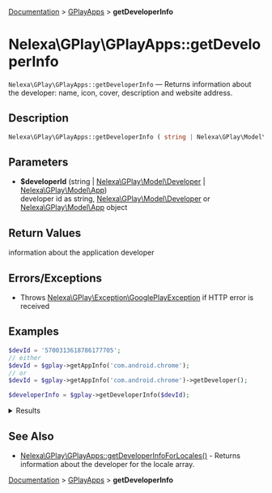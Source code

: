 [Documentation](../../README.md) > [GPlayApps](README.md) > **getDeveloperInfo**

# Nelexa\GPlay\GPlayApps::getDeveloperInfo
`Nelexa\GPlay\GPlayApps::getDeveloperInfo` — Returns information about the developer: name, icon, cover, description and website address.

## Description
```php
Nelexa\GPlay\GPlayApps::getDeveloperInfo ( string | Nelexa\GPlay\Model\Developer | Nelexa\GPlay\Model\App $developerId ) : Nelexa\GPlay\Model\Developer
```

## Parameters
* **$developerId** (string | [Nelexa\GPlay\Model\Developer](../Developer/README.md) | [Nelexa\GPlay\Model\App](../App/README.md))  
developer id as
string, [Nelexa\GPlay\Model\Developer](../Developer/README.md)
or [Nelexa\GPlay\Model\App](../App/README.md) object

## Return Values
information about the application developer


## Errors/Exceptions
* Throws [Nelexa\GPlay\Exception\GooglePlayException](../GooglePlayException/README.md) if HTTP error is received
## Examples
```php
$devId = '5700313618786177705';
// either
$devId = $gplay->getAppInfo('com.android.chrome');
// or
$devId = $gplay->getAppInfo('com.android.chrome')->getDeveloper();

$developerInfo = $gplay->getDeveloperInfo($devId);
```
<details>
  <summary>Results</summary>

```php
class Nelexa\GPlay\Model\Developer {
  -getId(): string: "5700313618786177705"
  -getUrl(): string: "https://play.google.com/store/apps/dev?id=5700313618786177705"
  -getName(): string: "Google LLC"
  -getDescription(): ?string: "Apps from Google to help you get the most out of your day, across all your devices."
  -getWebsite(): ?string: null
  -getIcon(): ?Nelexa\GPlay\Model\GoogleImage: {
    -__toString(): string: "https://play-lh.googleusercontent.com/6UgEjh8Xuts4nwdWzTnWH8QtLuHqRMUB7dp24JYVE2xcYzq4HA8hFfcAbU-R-PC_9uA1"
    -getUrl(): string: "https://play-lh.googleusercontent.com/6UgEjh8Xuts4nwdWzTnWH8QtLuHqRMUB7dp24JYVE2xcYzq4HA8hFfcAbU-R-PC_9uA1"
    -getOriginalSizeUrl(): string: "https://play-lh.googleusercontent.com/6UgEjh8Xuts4nwdWzTnWH8QtLuHqRMUB7dp24JYVE2xcYzq4HA8hFfcAbU-R-PC_9uA1=s0"
    -getBinaryImageContent(): string: …
  }
  -getCover(): ?Nelexa\GPlay\Model\GoogleImage: {
    -__toString(): string: "https://play-lh.googleusercontent.com/1-hPxafOxdYpYZEOKzNIkSP43HXCNftVJVttoo4ucl7rsMASXW3Xr6GlXURCubE1tA"
    -getUrl(): string: "https://play-lh.googleusercontent.com/1-hPxafOxdYpYZEOKzNIkSP43HXCNftVJVttoo4ucl7rsMASXW3Xr6GlXURCubE1tA"
    -getOriginalSizeUrl(): string: "https://play-lh.googleusercontent.com/1-hPxafOxdYpYZEOKzNIkSP43HXCNftVJVttoo4ucl7rsMASXW3Xr6GlXURCubE1tA=s0"
    -getBinaryImageContent(): string: …
  }
  -getEmail(): ?string: null
  -getAddress(): ?string: null
  -asArray(): array: …
  -jsonSerialize(): array: …
}
```

</details>

## See Also
* [Nelexa\GPlay\GPlayApps::getDeveloperInfoForLocales()](gplayapps.getdeveloperinfoforlocales.md) - Returns information about the developer for the locale array.

[Documentation](../../README.md) > [GPlayApps](README.md) > **getDeveloperInfo**
